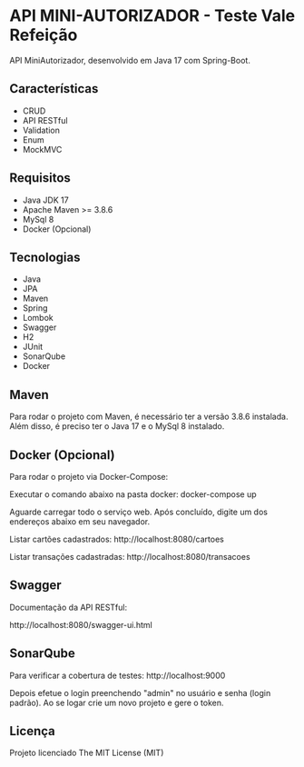# API MINI-AUTORIZADOR - Teste Vale Refeição

API  MiniAutorizador, desenvolvido em Java 17 com Spring-Boot.


## Características

- CRUD
- API RESTful
- Validation
- Enum
- MockMVC


## Requisitos

- Java JDK 17
- Apache Maven >= 3.8.6
- MySql 8
- Docker (Opcional)


## Tecnologias

- Java
- JPA
- Maven
- Spring
- Lombok
- Swagger
- H2
- JUnit
- SonarQube
- Docker


## Maven

Para rodar o projeto com Maven, é necessário ter a versão 3.8.6 instalada.
Além disso, é preciso ter o Java 17 e o MySql 8 instalado.


## Docker (Opcional)

Para rodar o projeto via Docker-Compose:

Executar o comando abaixo na pasta docker:
docker-compose up


Aguarde carregar todo o serviço web.
Após concluído, digite um dos endereços abaixo em seu navegador.

Listar cartões cadastrados:
http://localhost:8080/cartoes

Listar transações cadastradas:
http://localhost:8080/transacoes


## Swagger 

Documentação da API RESTful:

http://localhost:8080/swagger-ui.html


## SonarQube

Para verificar a cobertura de testes:
http://localhost:9000

Depois efetue o login preenchendo "admin" no usuário e senha (login padrão).
Ao se logar crie um novo projeto e gere o token.


## Licença

Projeto licenciado The MIT License (MIT)


